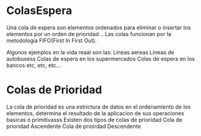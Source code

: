 # ColasEspera
 Una cola de espera son elementos ordenados para eliminar o insertar los elementos por un orden de prioridad...
        Las colas funcionan por la metodologia FIFO(First In First Out).
        
   Algunos ejemplos en la vida reaal son las:
                Lineas aereas
                Lineas de autobusess
                Colas de espera en los supermercados
                Colas de espera en los bancos
                etc, etc, etc...
                
   # Colas de Prioridad
   La cola de prioridad es una estrictura de datos en el ordenamiento de los elementos, determina el resultado de la aplicacion de sus operaciones basicas o primitivasss
          Existen dos tipos de colas de prioridad
            Cola de prioridad Ascendente
            Cola de prioirdad Descendente

